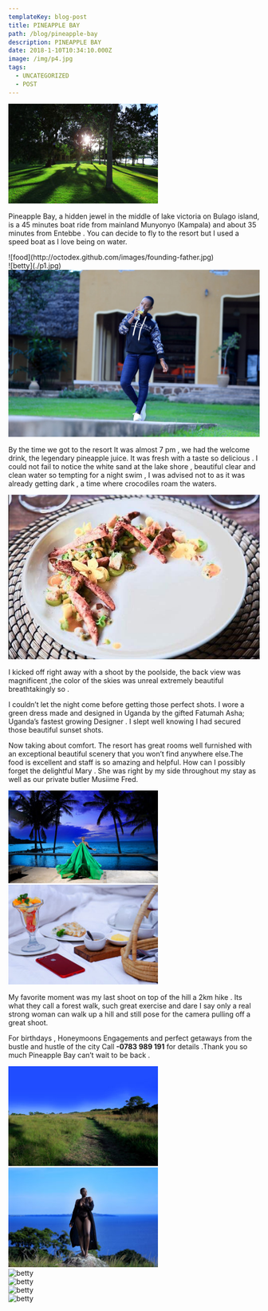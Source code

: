 ```yaml
---
templateKey: blog-post
title: PINEAPPLE BAY
path: /blog/pineapple-bay
description: PINEAPPLE BAY
date: 2018-1-10T10:34:10.000Z
image: /img/p4.jpg
tags:
  - UNCATEGORIZED
  - POST
---
```

![betty](./p1.jpg)
<div class="container">
  <div class="row">
     <div class="col">
      <p>
        Pineapple Bay, a hidden jewel in the middle of lake victoria on Bulago island, is a 45 minutes boat ride from mainland Munyonyo (Kampala) and about 35 minutes from Entebbe . You can decide to fly to the resort but I used a speed boat as I love being on water.
      </p>
    </div>
    <div class="col">
      ![food](http://octodex.github.com/images/founding-father.jpg)
    </div>
  </div>
   ![betty](./p1.jpg)
  <div class="row">
    <div class="col">
      <img src="./p2.jpg" alt="image"/>
    <div>
    <div>
      <p>
        By the time we got to the resort  It was almost 7 pm , we had the welcome drink, the legendary pineapple juice. It was fresh with a taste so delicious . I could not fail to notice the white sand at the lake shore , beautiful clear and clean water so tempting for a night swim , I was advised not to as it was already getting dark , a time where crocodiles roam the waters.
      </p>
    </div>
  </div>
  <div class="row">
    <div class="col">
      <img  src="./k3.jpeg" alt="betty" />
    </div>
    <div class="col">
      <p>
        I kicked off right away with a shoot by the poolside, the back view was magnificent ,the color of the skies was unreal extremely beautiful breathtakingly so .
      </p>
      <p>
        I couldn’t let the night come before getting those perfect shots. I wore a green dress made and designed in Uganda by the gifted Fatumah Asha; Uganda’s fastest growing Designer . I slept well knowing I had secured those beautiful sunset shots.
      </p>
      <p>
        Now taking about comfort. The resort has  great rooms well furnished with an exceptional beautiful scenery that you won’t find anywhere else.The food is excellent and staff is so amazing and helpful. How can I possibly forget the delightful Mary . She was right by my side throughout my stay as well as our private butler Musiime Fred.
      </p>
    </div>
  </div>
  <div class="row">
    <div class="col">
      <div class="row">
        <div class="col">
          <img  src="./p4.jpg" alt="betty" />
        </div>
        <div class="col">
          <img  src="./p5.jpg" alt="betty" />
        </div>
      </div>
    </div>
    <div class="col">
      <p>
        My favorite moment was my last shoot on top of the hill a 2km hike . Its what they call a forest walk, such great exercise and dare I say only a real strong woman can walk up a hill and still pose for the camera pulling off a great shoot.
      </p>
    </div>
  </div>
   <div class="row">
    <div class="col">
      <p>
       For birthdays , Honeymoons Engagements and perfect getaways from the bustle and hustle of the city  Call <strong>-0783 989 191</strong> for details .Thank you so much Pineapple Bay can’t wait to be back .
      </p>
    </div>
    <div class="col">
      <div class="row">
        <div class="col">
          <img  src="./p6.jpg" alt="betty" />
        </div>
        <div class="col">
          <img  src="./p8.jpg" alt="betty" />
        </div>
      </div>
    </div>
  </div>
 <div class="row">
    <div class="col">
      <img  src="./p8.jpeg" alt="betty" />
    </div>
    <div class="col">
      <img  src="./p9.jpeg" alt="betty" />
    </div>
    <div class="col">
      <img  src="./p10.jpeg" alt="betty" />
    </div>
  </div>
  <div class="row">
    <div class="col">
      <img  src="./p11.jpeg" alt="betty" />
    </div>
  </div>

</div>